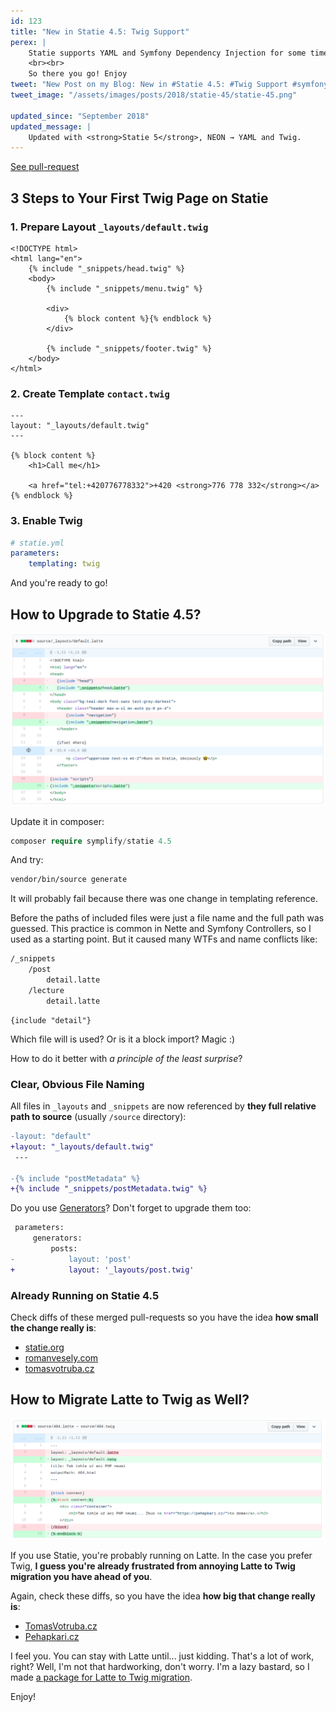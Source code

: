 ```yaml
---
id: 123
title: "New in Statie 4.5: Twig Support"
perex: |
    Statie supports YAML and Symfony Dependency Injection for some time. But you wanted more! **You wanted Twig**. Sculpin and all [the other PHP Static Website generators](https://www.staticgen.com/) have it.
    <br><br>
    So there you go! Enjoy
tweet: "New Post on my Blog: New in #Statie 4.5: #Twig Support #symfony #latte"
tweet_image: "/assets/images/posts/2018/statie-45/statie-45.png"

updated_since: "September 2018"
updated_message: |
    Updated with <strong>Statie 5</strong>, NEON → YAML and Twig.
---
```


<a href="https://github.com/Symplify/Symplify/pull/892" class="btn btn-dark btn-sm">
    <em class="fab fa-github fa-fw"></em>
    See pull-request
</a>

## 3 Steps to Your First Twig Page on Statie

### 1. Prepare Layout `_layouts/default.twig`

```twig
<!DOCTYPE html>
<html lang="en">
    {% include "_snippets/head.twig" %}
    <body>
        {% include "_snippets/menu.twig" %}

        <div>
            {% block content %}{% endblock %}
        </div>

        {% include "_snippets/footer.twig" %}
    </body>
</html>
```

### 2. Create Template `contact.twig`

```twig
---
layout: "_layouts/default.twig"
---

{% block content %}
    <h1>Call me</h1>

    <a href="tel:+420776778332">+420 <strong>776 778 332</strong></a>
{% endblock %}
```

### 3. Enable Twig

```yaml
# statie.yml
parameters:
    templating: twig
```

And you're ready to go!

## How to Upgrade to Statie 4.5?

<img src="/assets/images/posts/2018/statie-45/statie-45.png">

Update it in composer:

```php
composer require symplify/statie 4.5
```

And try:

```bash
vendor/bin/source generate
```

It will probably fail because there was one change in templating reference.

Before the paths of included files were just a file name and the full path was guessed. This practice is common in Nette and Symfony Controllers, so I used as a starting point. But it caused many WTFs and name conflicts like:

```bash
/_snippets
    /post
        detail.latte
    /lecture
        detail.latte
```

```twig
{include "detail"}
```

Which file will is used? Or is it a block import? Magic :)

How to do it better with *a principle of the least surprise*?

### Clear, Obvious File Naming

All files in `_layouts` and `_snippets` are now referenced by **they full relative path to source** (usually `/source` directory):

```diff
-layout: "default"
+layout: "_layouts/default.twig"
 ---

-{% include "postMetadata" %}
+{% include "_snippets/postMetadata.twig" %}
```

Do you use [Generators](https://www.statie.org/docs/generators/)? Don't forget to upgrade them too:

```diff
 parameters:
     generators:
         posts:
-            layout: 'post'
+            layout: '_layouts/post.twig'
```

### Already Running on Statie 4.5

Check diffs of these merged pull-requests so you have the idea **how small the change really is**:

- [statie.org](https://github.com/crazko/statie-web/pull/18/files)
- [romanvesely.com](https://github.com/crazko/romanvesely.com/pull/44/files)
- [tomasvotruba.cz](https://github.com/pehapkari/pehapkari.cz/commit/a8256817acc61a14c4adcd0f6ed06b042450bfc3#diff-f9937b27a07038e5d12db3b137e228ce)

## How to Migrate Latte to Twig as Well?

<img src="/assets/images/posts/2018/statie-45/latte-twig.png">

If you use Statie, you're probably running on Latte. In the case you prefer Twig, **I guess you're already frustrated from annoying Latte to Twig migration you have ahead of you**.

Again, check these diffs, so you have the idea **how big that change really is**:

- [TomasVotruba.cz](https://github.com/TomasVotruba/tomasvotruba.cz/pull/380/files)
- [Pehapkari.cz](https://github.com/pehapkari/pehapkari.cz/pull/486/files)

I feel you. You can stay with Latte until... just kidding. That's a lot of work, right? Well, I'm not that hardworking, don't worry. I'm a lazy bastard, so I made [a package for Latte to Twig migration](/blog/2018/07/05/how-to-convert-latte-templates-to-twig-in-27-regular-expressions/).

Enjoy!
